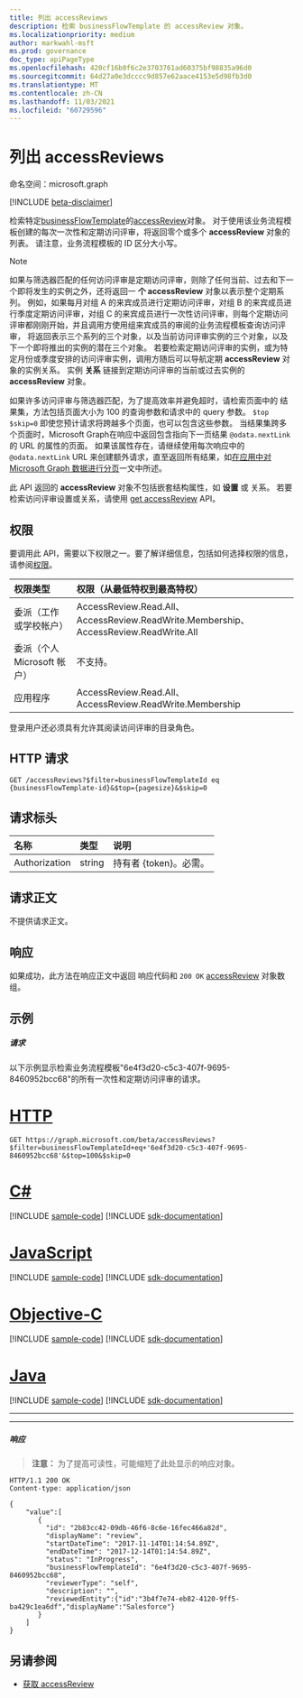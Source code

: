 ```yaml
---
title: 列出 accessReviews
description: 检索 businessFlowTemplate 的 accessReview 对象。
ms.localizationpriority: medium
author: markwahl-msft
ms.prod: governance
doc_type: apiPageType
ms.openlocfilehash: 420cf16b0f6c2e3703761ad60375bf98835a96d0
ms.sourcegitcommit: 64d27a0e3dcccc9d857e62aace4153e5d98fb3d0
ms.translationtype: MT
ms.contentlocale: zh-CN
ms.lasthandoff: 11/03/2021
ms.locfileid: "60729596"
---
```

# <a name="list-accessreviews"></a>列出 accessReviews

命名空间：microsoft.graph

[!INCLUDE [beta-disclaimer](../../includes/beta-disclaimer.md)]

检索特定[businessFlowTemplate](../resources/businessflowtemplate.md)的[accessReview](../resources/accessreview.md)对象。 对于使用该业务流程模板创建的每次一次性和定期访问评审，将返回零个或多个 **accessReview** 对象的列表。  请注意，业务流程模板的 ID 区分大小写。

>[!NOTE]
> 如果与筛选器匹配的任何访问评审是定期访问评审，则除了任何当前、过去和下一个即将发生的实例之外，还将返回一 **个 accessReview** 对象以表示整个定期系列。 例如，如果每月对组 A 的来宾成员进行定期访问评审，对组 B 的来宾成员进行季度定期访问评审，对组 C 的来宾成员进行一次性访问评审，则每个定期访问评审都刚刚开始，并且调用方使用组来宾成员的审阅的业务流程模板查询访问评审， 将返回表示三个系列的三个对象，以及当前访问评审实例的三个对象，以及下一个即将推出的实例的潜在三个对象。 若要检索定期访问评审的实例，或为特定月份或季度安排的访问评审实例，调用方随后可以导航定期 **accessReview** 对象的实例关系。  实例 **关系** 链接到定期访问评审的当前或过去实例的 **accessReview** 对象。

如果许多访问评审与筛选器匹配，为了提高效率并避免超时，请检索页面中的 结果集，方法包括页面大小为 100 的查询参数和请求中的 query 参数。 `$top` `$skip=0` 即使您预计请求将跨越多个页面，也可以包含这些参数。 当结果集跨多个页面时，Microsoft Graph在响应中返回包含指向下一页结果 `@odata.nextLink` 的 URL 的属性的页面。 如果该属性存在，请继续使用每次响应中的 `@odata.nextLink` URL 来创建额外请求，直至返回所有结果，如[在应用中对 Microsoft Graph 数据进行分页](/graph/paging)一文中所述。

此 API 返回的 **accessReview** 对象不包括嵌套结构属性，如 **设置** 或 关系。  若要检索访问评审设置或关系，请使用 [get accessReview](accessreview-get.md) API。


## <a name="permissions"></a>权限
要调用此 API，需要以下权限之一。要了解详细信息，包括如何选择权限的信息，请参阅[权限](/graph/permissions-reference)。

|权限类型                        | 权限（从最低特权到最高特权）              |
|:--------------------------------------|:---------------------------------------------------------|
|委派（工作或学校帐户）     | AccessReview.Read.All、AccessReview.ReadWrite.Membership、AccessReview.ReadWrite.All  |
|委派（个人 Microsoft 帐户） | 不支持。 |
|应用程序                            | AccessReview.Read.All、AccessReview.ReadWrite.Membership |

 登录用户还必须具有允许其阅读访问评审的目录角色。

## <a name="http-request"></a>HTTP 请求
<!-- { "blockType": "ignored" } -->
```http
GET /accessReviews?$filter=businessFlowTemplateId eq {businessFlowTemplate-id}&$top={pagesize}&$skip=0
```
## <a name="request-headers"></a>请求标头
| 名称         | 类型        | 说明 |
|:-------------|:------------|:------------|
| Authorization | string | 持有者 \{token\}。必需。 |

## <a name="request-body"></a>请求正文
不提供请求正文。

## <a name="response"></a>响应
如果成功，此方法在响应正文中返回 响应代码和 `200 OK` [accessReview](../resources/accessreview.md) 对象数组。

## <a name="examples"></a>示例
##### <a name="request"></a>请求
以下示例显示检索业务流程模板"6e4f3d20-c5c3-407f-9695-8460952bcc68"的所有一次性和定期访问评审的请求。

# <a name="http"></a>[HTTP](#tab/http)
<!-- {
  "blockType": "request",
  "name": "get_accessReviews"
}-->
```msgraph-interactive
GET https://graph.microsoft.com/beta/accessReviews?$filter=businessFlowTemplateId+eq+'6e4f3d20-c5c3-407f-9695-8460952bcc68'&$top=100&$skip=0
```
# <a name="c"></a>[C#](#tab/csharp)
[!INCLUDE [sample-code](../includes/snippets/csharp/get-accessreviews-csharp-snippets.md)]
[!INCLUDE [sdk-documentation](../includes/snippets/snippets-sdk-documentation-link.md)]

# <a name="javascript"></a>[JavaScript](#tab/javascript)
[!INCLUDE [sample-code](../includes/snippets/javascript/get-accessreviews-javascript-snippets.md)]
[!INCLUDE [sdk-documentation](../includes/snippets/snippets-sdk-documentation-link.md)]

# <a name="objective-c"></a>[Objective-C](#tab/objc)
[!INCLUDE [sample-code](../includes/snippets/objc/get-accessreviews-objc-snippets.md)]
[!INCLUDE [sdk-documentation](../includes/snippets/snippets-sdk-documentation-link.md)]

# <a name="java"></a>[Java](#tab/java)
[!INCLUDE [sample-code](../includes/snippets/java/get-accessreviews-java-snippets.md)]
[!INCLUDE [sdk-documentation](../includes/snippets/snippets-sdk-documentation-link.md)]

---



---


##### <a name="response"></a>响应
>**注意：** 为了提高可读性，可能缩短了此处显示的响应对象。
<!-- {
  "blockType": "response",
  "truncated": true,
  "@odata.type": "microsoft.graph.accessReview",
  "isCollection": "true"
} -->
```http
HTTP/1.1 200 OK
Content-type: application/json

{
    "value":[
       {
         "id": "2b83cc42-09db-46f6-8c6e-16fec466a82d",
         "displayName": "review",
         "startDateTime": "2017-11-14T01:14:54.89Z",
         "endDateTime": "2017-12-14T01:14:54.89Z",
         "status": "InProgress",
         "businessFlowTemplateId": "6e4f3d20-c5c3-407f-9695-8460952bcc68",
         "reviewerType": "self",
         "description": "",
         "reviewedEntity":{"id":"3b4f7e74-eb82-4120-9ff5-ba429c1ea6df","displayName":"Salesforce"}
       }
    ]
}
```

## <a name="see-also"></a>另请参阅

- [获取 accessReview](accessreview-get.md)


<!--
{
  "type": "#page.annotation",
  "description": "Get accessReviews",
  "keywords": "",
  "section": "documentation",
  "tocPath": "",
  "suppressions": [
  ]
}
-->


